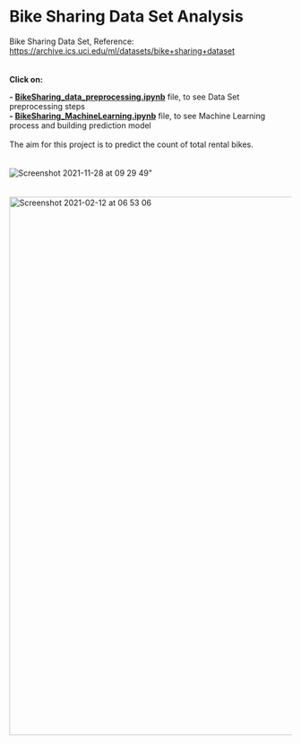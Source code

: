 # Bike Sharing Data Set Analysis <br/>
Bike Sharing Data Set, Reference: https://archive.ics.uci.edu/ml/datasets/bike+sharing+dataset <br/>
<br/>
<br/>
**Click on:**<br/>

**- [BikeSharing_data_preprocessing.ipynb](https://github.com/MasoudMoeini/Bike-Sharing-Dataset-Analysis/blob/main/BikeSharing_data_preprocessing.ipynb)** file, to see Data Set preprocessing steps <br/>
**- [BikeSharing_MachineLearning.ipynb](https://github.com/MasoudMoeini/Bike-Sharing-Dataset-Analysis/blob/main/BikeSharing_MachineLearning.ipynb)** file, to see Machine Learning process and building prediction model<br/>
<br/>
The aim for this project is to predict the count of total rental bikes.
<br/>
<br/>
<br/>
![Screenshot 2021-11-28 at 09 29 49](https://user-images.githubusercontent.com/43514418/143735316-b0b21986-e791-4534-84fe-6eae9fc1ece6.png)"
<br/>
<br/>
<br/>
<img width="961" alt="Screenshot 2021-02-12 at 06 53 06" src="https://user-images.githubusercontent.com/43514418/107735040-103fa980-6cff-11eb-993f-7ff453e827d6.png">

